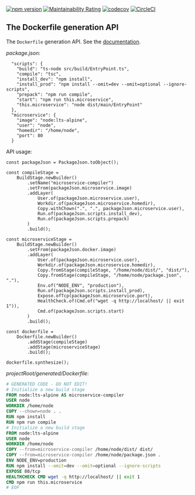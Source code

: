 [![npm version](https://badge.fury.io/js/@raccoons-co%2Fdockerfile.svg)](https://badge.fury.io/js/@raccoons-co%2Fdockerfile)
[![Maintainability Rating](https://sonarcloud.io/api/project_badges/measure?project=raccoons-co_cleanway&metric=sqale_rating)](https://sonarcloud.io/summary/new_code?id=raccoons-co_cleanway)
[![codecov](https://codecov.io/gh/raccoons-co/dockerfile/graph/badge.svg?token=uksCzUBmwv)](https://codecov.io/gh/raccoons-co/dockerfile)
[![CircleCI](https://dl.circleci.com/status-badge/img/gh/raccoons-co/dockerfile/tree/master.svg?style=svg)](https://dl.circleci.com/status-badge/redirect/gh/raccoons-co/dockerfile/tree/main)

The Dockerfile generation API
---

The `Dockerfile` generation API. See the [documentation](https://raccoons-co.github.io/dockerfile/).

*package.json*:

~~~
  "scripts": {
    "build": "ts-node src/build/EntryPoint.ts",
    "compile": "tsc",
    "install_dev": "npm install",
    "install_prod": "npm install --omit=dev --omit=optional --ignore-scripts",
    "prepack": "npm run compile",
    "start": "npm run this.microservice",
    "this.microservice": "node dist/main/EntryPoint"
  },
  "microservice": {
    "image": "node:lts-alpine",
    "user": "node",
    "homedir": "/home/node",
    "port": 80
  }
~~~

API usage:

~~~
const packageJson = PackageJson.toObject();

const compileStage =
    BuildStage.newBuilder()
        .setName("microservice-compiler")
        .setFrom(packageJson.microservice.image)
        .addLayer(
            User.of(packageJson.microservice.user),
            Workdir.of(packageJson.microservice.homedir),
            Copy.withChown(".", ".", packageJson.microservice.user),
            Run.of(packageJson.scripts.install_dev),
            Run.of(packageJson.scripts.prepack)
        )
        .build();

const microserviceStage =
    BuildStage.newBuilder()
        .setFrom(packageJson.docker.image)
        .addLayer(
            User.of(packageJson.microservice.user),
            Workdir.of(packageJson.microservice.homedir),
            Copy.fromStage(compileStage, "/home/node/dist/", "dist/"),
            Copy.fromStage(compileStage, "/home/node/package.json", "."),
            Env.of("NODE_ENV", "production"),
            Run.of(packageJson.scripts.install_prod),
            Expose.ofTcp(packageJson.microservice.port),
            HealthCheck.of(Cmd.of("wget -q http://localhost/ || exit 1")),
            Cmd.of(packageJson.scripts.start)
        )
        .build();

const dockerfile =
    Dockerfile.newBuilder()
        .addStage(compileStage)
        .addStage(microserviceStage)
        .build();

dockerfile.synthesize();
~~~

*projectRoot/generated/Dockerfile*:

~~~Dockerfile
# GENERATED CODE - DO NOT EDIT!
# Initialize a new build stage
FROM node:lts-alpine AS microservice-compiler
USER node
WORKDIR /home/node
COPY --chown=node . .
RUN npm install
RUN npm run compile
# Initialize a new build stage
FROM node:lts-alpine
USER node
WORKDIR /home/node
COPY --from=microservice-compiler /home/node/dist/ dist/
COPY --from=microservice-compiler /home/node/package.json .
ENV NODE_ENV=production
RUN npm install --omit=dev --omit=optional --ignore-scripts
EXPOSE 80/tcp
HEALTHCHECK CMD wget -q http://localhost/ || exit 1
CMD npm run this.microservice
# EOF
~~~

